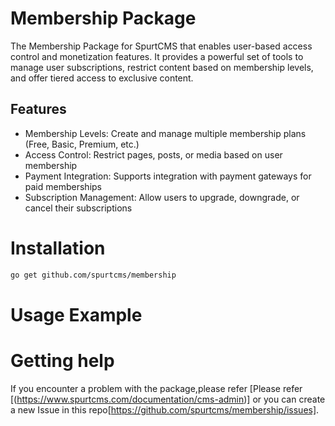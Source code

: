 # Membership Package

The Membership Package for SpurtCMS that enables user-based access control and monetization features. It provides a powerful set of tools to manage user subscriptions, restrict content based on membership levels, and offer tiered access to exclusive content.

## Features

- Membership Levels: Create and manage multiple membership plans (Free, Basic, Premium, etc.)
- Access Control: Restrict pages, posts, or media based on user membership
- Payment Integration: Supports integration with payment gateways for paid memberships
- Subscription Management: Allow users to upgrade, downgrade, or cancel their subscriptions


# Installation

``` bash
go get github.com/spurtcms/membership
```


# Usage Example




# Getting help
If you encounter a problem with the package,please refer [Please refer [(https://www.spurtcms.com/documentation/cms-admin)] or you can create a new Issue in this repo[https://github.com/spurtcms/membership/issues]. 
